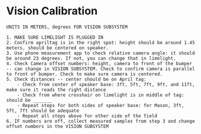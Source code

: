 # Vision Calibration 
    UNITS IN METERS, degrees FOR VISION SUBSYSTEM

    1. MAKE SURE LIMELIGHT IS PLUGGED IN
    2. Confirm apriltag is in the right spot: height should be around 1.45 meters, should be centered on speaker.
    3. Use phone measurement app to check relative camera angle: it should be around 23 degrees. If not, you can change that in limelight.
    4. Check Camera offset numbers: height, camera to front of the bumper -- can change in VISION SUBSYSTEM. Check to confirm camera is parallel to front of bumper. Check to make sure camera is centered.
    5. Check distances -- center should be on April tag:
        - Check from center of speaker base: 3ft, 5ft, 7ft, 9ft, and 11ft, make sure it reads the right distance
        - Check from where crosshair on limelight is in middle of tag: should be _______
        - Repeat steps for both sides of speaker base: for Mason, 3ft, 5ft, 7ft should be adequate
        - Repeat all steps above for other side of the field
    6. IF numbers are off, collect measured samples from step 3 and change offset numbers in the VISION SUBSYSTEM

